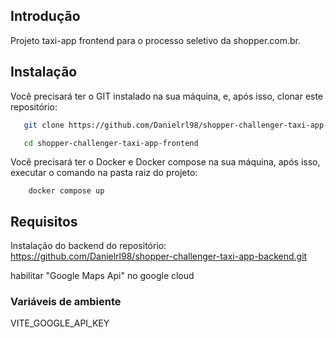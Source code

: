 ## Introdução

Projeto taxi-app frontend para o processo seletivo da shopper.com.br.

## Instalação 

Você precisará ter o GIT instalado na sua máquina, e, após isso, clonar este repositório:

```sh
   git clone https://github.com/Danielrl98/shopper-challenger-taxi-app-frontend.git
```

```sh
   cd shopper-challenger-taxi-app-frontend
```

Você precisará ter o Docker e Docker compose na sua máquina, após isso, executar o comando na pasta raiz do projeto:

```
    docker compose up
```

## Requisitos

Instalação do backend do repositório: https://github.com/Danielrl98/shopper-challenger-taxi-app-backend.git

habilitar "Google Maps Api" no google cloud

### Variáveis de ambiente

VITE_GOOGLE_API_KEY
